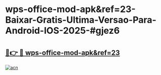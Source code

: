 # wps-office-mod-apk&ref=23-Baixar-Gratis-Ultima-Versao-Para-Android-IOS-2025-#gjez6

# <h2><a href="https://ainizakaria.my?title=wps-office-mod-apk&ref=23&ref=22M">🔗👉 🔴 wps-office-mod-apk&ref=23</a></h2>

[![acn](https://github.com/user-attachments/assets/0f9c940e-d8b0-45ae-aac7-cd30a18b3e1c)](https://ainizakaria.my?title=wps-office-mod-apk&ref=23&ref=22M)

